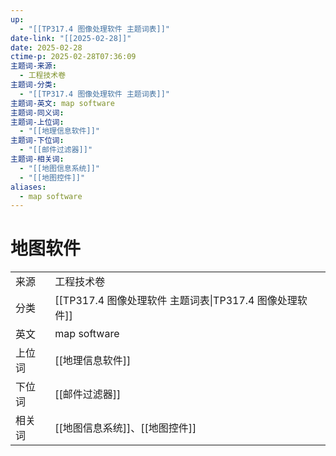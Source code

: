 ```yaml
---
up:
  - "[[TP317.4 图像处理软件 主题词表]]"
date-link: "[[2025-02-28]]"
date: 2025-02-28
ctime-p: 2025-02-28T07:36:09
主题词-来源:
  - 工程技术卷
主题词-分类:
  - "[[TP317.4 图像处理软件 主题词表]]"
主题词-英文: map software
主题词-同义词: 
主题词-上位词:
  - "[[地理信息软件]]"
主题词-下位词:
  - "[[邮件过滤器]]"
主题词-相关词:
  - "[[地图信息系统]]"
  - "[[地图控件]]"
aliases:
  - map software
---
```


# 地图软件

|   |   |
|---|---|
|来源|工程技术卷|
|分类|[[TP317.4 图像处理软件 主题词表\|TP317.4 图像处理软件]]|
|英文|map software|
|上位词|[[地理信息软件]]|
|下位词|[[邮件过滤器]]|
|相关词|[[地图信息系统]]、[[地图控件]]|
